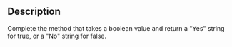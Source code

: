 ## Description

Complete the method that takes a boolean value and return a "Yes" string for true, or a "No" string for false.
